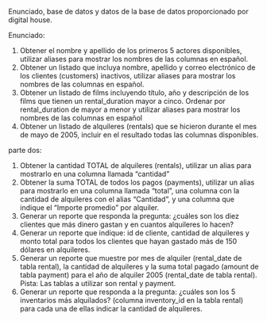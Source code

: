 Enunciado, base de datos y datos de la base  de datos proporcionado por digital house.

Enunciado:

1. Obtener el nombre y apellido de los primeros 5 actores disponibles, utilizar
aliases para mostrar los nombres de las columnas en español.
2. Obtener un listado que incluya nombre, apellido y correo electrónico de los
clientes (customers) inactivos, utilizar aliases para mostrar los nombres de
las columnas en español.
3. Obtener un listado de films incluyendo título, año y descripción de los films
que tienen un rental_duration mayor a cinco. Ordenar por rental_duration de
mayor a menor y utilizar aliases para mostrar los nombres de las columnas
en español
4. Obtener un listado de alquileres (rentals) que se hicieron durante el mes de
mayo de 2005, incluir en el resultado todas las columnas disponibles.

parte dos:

1. Obtener la cantidad TOTAL de alquileres (rentals), utilizar un alias para
mostrarlo en una columna llamada “cantidad”
2. Obtener la suma TOTAL de todos los pagos (payments), utilizar un alias para
mostrarlo en una columna llamada “total”, una columna con la cantidad de
alquileres con el alias “Cantidad”, y una columna que indique el “Importe
promedio” por alquiler.
3. Generar un reporte que responda la pregunta: ¿cuáles son los diez clientes
que más dinero gastan y en cuantos alquileres lo hacen?
4. Generar un reporte que indique: id de cliente, cantidad de alquileres y monto
total para todos los clientes que hayan gastado más de 150 dólares en
alquileres.
5. Generar un reporte que muestre por mes de alquiler (rental_date de tabla
rental), la cantidad de alquileres y la suma total pagado (amount de tabla
payment) para el año de alquiler 2005 (rental_date de tabla rental).
Pista: Las tablas a utilizar son rental y payment.
6. Generar un reporte que responda a la pregunta: ¿cuáles son los 5 inventarios
más alquilados? (columna inventory_id en la tabla rental) para cada una de
ellas indicar la cantidad de alquileres.
